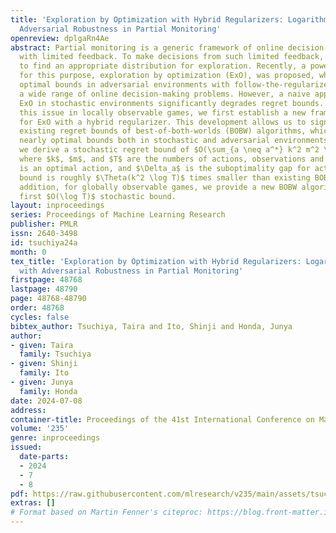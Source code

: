 ```yaml
---
title: 'Exploration by Optimization with Hybrid Regularizers: Logarithmic Regret with
  Adversarial Robustness in Partial Monitoring'
openreview: dplgaRn4Ae
abstract: Partial monitoring is a generic framework of online decision-making problems
  with limited feedback. To make decisions from such limited feedback, it is necessary
  to find an appropriate distribution for exploration. Recently, a powerful approach
  for this purpose, exploration by optimization (ExO), was proposed, which achieves
  optimal bounds in adversarial environments with follow-the-regularized-leader for
  a wide range of online decision-making problems. However, a naive application of
  ExO in stochastic environments significantly degrades regret bounds. To resolve
  this issue in locally observable games, we first establish a new framework and analysis
  for ExO with a hybrid regularizer. This development allows us to significantly improve
  existing regret bounds of best-of-both-worlds (BOBW) algorithms, which achieves
  nearly optimal bounds both in stochastic and adversarial environments. In particular,
  we derive a stochastic regret bound of $O(\sum_{a \neq a^*} k^2 m^2 \log T / \Delta_a)$,
  where $k$, $m$, and $T$ are the numbers of actions, observations and rounds, $a^*$
  is an optimal action, and $\Delta_a$ is the suboptimality gap for action $a$. This
  bound is roughly $\Theta(k^2 \log T)$ times smaller than existing BOBW bounds. In
  addition, for globally observable games, we provide a new BOBW algorithm with the
  first $O(\log T)$ stochastic bound.
layout: inproceedings
series: Proceedings of Machine Learning Research
publisher: PMLR
issn: 2640-3498
id: tsuchiya24a
month: 0
tex_title: 'Exploration by Optimization with Hybrid Regularizers: Logarithmic Regret
  with Adversarial Robustness in Partial Monitoring'
firstpage: 48768
lastpage: 48790
page: 48768-48790
order: 48768
cycles: false
bibtex_author: Tsuchiya, Taira and Ito, Shinji and Honda, Junya
author:
- given: Taira
  family: Tsuchiya
- given: Shinji
  family: Ito
- given: Junya
  family: Honda
date: 2024-07-08
address:
container-title: Proceedings of the 41st International Conference on Machine Learning
volume: '235'
genre: inproceedings
issued:
  date-parts:
  - 2024
  - 7
  - 8
pdf: https://raw.githubusercontent.com/mlresearch/v235/main/assets/tsuchiya24a/tsuchiya24a.pdf
extras: []
# Format based on Martin Fenner's citeproc: https://blog.front-matter.io/posts/citeproc-yaml-for-bibliographies/
---
```

